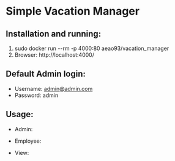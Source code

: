 # Simple Vacation Manager


## Installation and running:
1. sudo docker run --rm -p 4000:80 aeao93/vacation_manager
2. Browser: http://localhost:4000/

## Default Admin login:
  - Username: admin@admin.com
  - Password: admin

## Usage:
  
  - Admin:
  
  - Employee:
  
  - View:
